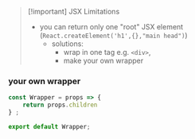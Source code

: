 
>[!important] JSX Limitations
>- you can return only one "root" JSX element (`React.createElement('h1',{},"main head")`)
>	- solutions:
>		- wrap in one tag e.g. `<div>`, 
>		- make your own wrapper

### your own wrapper
```jsx
const Wrapper = props => {
	return props.children
} ;

export default Wrapper;
```










